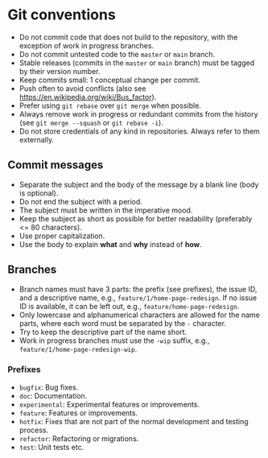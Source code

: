 # Git conventions

- Do not commit code that does not build to the repository, with the exception of work in progress branches.
- Do not commit untested code to the `master` or `main` branch.
- Stable releases (commits in the `master` or `main` branch) must be tagged by their version number.
- Keep commits small: 1 conceptual change per commit.
- Push often to avoid conflicts (also see <https://en.wikipedia.org/wiki/Bus_factor>).
- Prefer using `git rebase` over `git merge` when possible.
- Always remove work in progress or redundant commits from the history (see `git merge --squash` or `git rebase -i`).
- Do not store credentials of any kind in repositories. Always refer to them externally.

## Commit messages

- Separate the subject and the body of the message by a blank line (body is optional).
- Do not end the subject with a period.
- The subject must be written in the imperative mood.
- Keep the subject as short as possible for better readability (preferably <= 80 characters).
- Use proper capitalization.
- Use the body to explain **what** and **why** instead of **how**.

## Branches

- Branch names must have 3 parts: the prefix (see prefixes), the issue ID, and a descriptive name, e.g., `feature/1/home-page-redesign`. If no issue ID is available, it can be left out, e.g., `feature/home-page-redesign`.
- Only lowercase and alphanumerical characters are allowed for the name parts, where each word must be separated by the `-` character.
- Try to keep the descriptive part of the name short.
- Work in progress branches must use the `-wip` suffix, e.g., `feature/1/home-page-redesign-wip`.

### Prefixes

- `bugfix`: Bug fixes.
- `doc`: Documentation.
- `experimental`: Experimental features or improvements.
- `feature`: Features or improvements.
- `hotfix`: Fixes that are not part of the normal development and testing process.
- `refactor`: Refactoring or migrations.
- `test`: Unit tests etc.
